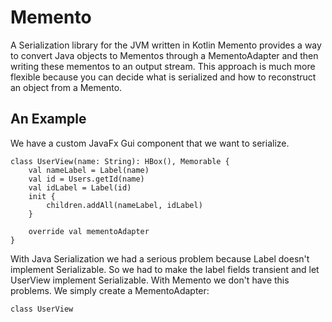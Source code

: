 # Memento
A Serialization library for the JVM written in Kotlin
Memento provides a way to convert Java objects to Mementos 
through a MementoAdapter and then writing these mementos to an output stream.
This approach is much more flexible because you can decide what is
serialized and how to reconstruct an object from a Memento.

## An Example
We have a custom JavaFx Gui component that we want to serialize.
```
class UserView(name: String): HBox(), Memorable {
    val nameLabel = Label(name)
    val id = Users.getId(name)
    val idLabel = Label(id)
    init {
        children.addAll(nameLabel, idLabel)
    }
    
    override val mementoAdapter
}
```
With Java Serialization we had a serious problem because
Label doesn't implement Serializable. So we had to make
the label fields transient and let UserView implement Serializable.
With Memento we don't have this problems. We simply create
a MementoAdapter:
```
class UserView
```
